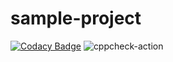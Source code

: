 # sample-project


[![Codacy Badge](https://api.codacy.com/project/badge/Grade/bfb601c2ce414696805fa3cefe4b549b)](https://app.codacy.com/manual/99002501/sample-project?utm_source=github.com&utm_medium=referral&utm_content=99002501/sample-project&utm_campaign=Badge_Grade_Dashboard)
![cppcheck-action](https://github.com/99002501/sample-project/workflows/cppcheck-action/badge.svg)
